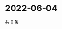 # 2022-06-04

共 0 条

<!-- BEGIN WEIBO -->
<!-- 最后更新时间 Sat Jun 04 2022 18:16:03 GMT+0800 (China Standard Time) -->

<!-- END WEIBO -->
